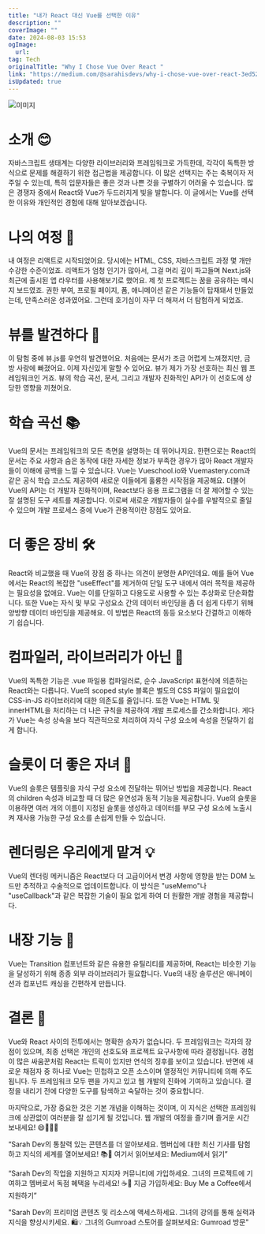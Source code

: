 ```yaml
---
title: "내가 React 대신 Vue를 선택한 이유"
description: ""
coverImage: ""
date: 2024-08-03 15:53
ogImage: 
  url: 
tag: Tech
originalTitle: "Why I Chose Vue Over React "
link: "https://medium.com/@sarahisdevs/why-i-chose-vue-over-react-3ed520bcacb8"
isUpdated: true
---
```






![이미지](/assets/img/WhyIChoseVueOverReact_0.png)

# 소개 😊

자바스크립트 생태계는 다양한 라이브러리와 프레임워크로 가득한데, 각각이 독특한 방식으로 문제를 해결하기 위한 접근법을 제공합니다. 이 많은 선택지는 주는 축복이자 저주일 수 있는데, 특히 입문자들은 좋은 것과 나쁜 것을 구별하기 어려울 수 있습니다. 많은 경쟁자 중에서 React와 Vue가 두드러지게 빛을 발합니다. 이 글에서는 Vue를 선택한 이유와 개인적인 경험에 대해 알아보겠습니다.

# 나의 여정 🚀

<div class="content-ad"></div>

내 여정은 리액트로 시작되었어요. 당시에는 HTML, CSS, 자바스크립트 과정 몇 개만 수강한 수준이었죠. 리액트가 엄청 인기가 많아서, 그걸 머리 깊이 파고들며 Next.js와 최근에 출시된 앱 라우터를 사용해보기로 했어요. 제 첫 프로젝트는 꿈을 공유하는 메시지 보드였죠. 권한 부여, 프로필 페이지, 폼, 애니메이션 같은 기능들이 탑재돼서 만들었는데, 만족스러운 성과였어요. 그런데 호기심이 자꾸 더 해져서 더 탐험하게 되었죠.

# 뷰를 발견하다 🌟

이 탐험 중에 뷰.js를 우연히 발견했어요. 처음에는 문서가 조금 어렵게 느껴졌지만, 금방 사랑에 빠졌어요. 이제 자신있게 말할 수 있어요. 뷰가 제가 가장 선호하는 최신 웹 프레임워크인 거죠. 뷰의 학습 곡선, 문서, 그리고 개발자 친화적인 API가 이 선호도에 상당한 영향을 끼쳤어요.

# 학습 곡선 📚

<div class="content-ad"></div>

Vue의 문서는 프레임워크의 모든 측면을 설명하는 데 뛰어나지요. 한편으로는 React의 문서는 주요 사항과 숨은 동작에 대한 자세한 정보가 부족한 경우가 많아 React 개발자들이 이해에 공백을 느낄 수 있습니다. Vue는 Vueschool.io와 Vuemastery.com과 같은 공식 학습 코스도 제공하여 새로운 이들에게 훌륭한 시작점을 제공해요. 더불어 Vue의 API는 더 개발자 친화적이며, React보다 응용 프로그램을 더 잘 제어할 수 있는 잘 설명된 도구 세트를 제공합니다. 이로써 새로운 개발자들이 실수를 우발적으로 줄일 수 있으며 개발 프로세스 중에 Vue가 관용적이란 장점도 있어요.

# 더 좋은 장비 🛠️

React와 비교했을 때 Vue의 장점 중 하나는 의견이 분명한 API인데요. 예를 들어 Vue에서는 React의 복잡한 "useEffect"를 제거하여 단일 도구 내에서 여러 목적을 제공하는 필요성을 없애요. Vue는 이를 단일하고 다용도로 사용할 수 있는 추상화로 단순화합니다. 또한 Vue는 자식 및 부모 구성요소 간의 데이터 바인딩을 좀 더 쉽게 다루기 위해 양방향 데이터 바인딩을 제공해요. 이 방법은 React의 동등 요소보다 간결하고 이해하기 쉽습니다.

# 컴파일러, 라이브러리가 아닌 📜

<div class="content-ad"></div>

Vue의 독특한 기능은 .vue 파일용 컴파일러로, 순수 JavaScript 표현식에 의존하는 React와는 다릅니다. Vue의 scoped style 블록은 별도의 CSS 파일이 필요없이 CSS-in-JS 라이브러리에 대한 의존도를 줄입니다. 또한 Vue는 HTML 및 innerHTML을 처리하는 더 나은 규칙을 제공하여 개발 프로세스를 간소화합니다. 게다가 Vue는 속성 상속을 보다 직관적으로 처리하여 자식 구성 요소에 속성을 전달하기 쉽게 합니다.

# 슬롯이 더 좋은 자녀 🎰

Vue의 슬롯은 템플릿을 자식 구성 요소에 전달하는 뛰어난 방법을 제공합니다. React의 children 속성과 비교할 때 더 많은 유연성과 동적 기능을 제공합니다. Vue의 슬롯을 이용하면 여러 개의 이름이 지정된 슬롯을 생성하고 데이터를 부모 구성 요소에 노출시켜 재사용 가능한 구성 요소를 손쉽게 만들 수 있습니다.

# 렌더링은 우리에게 맡겨 💡

<div class="content-ad"></div>

Vue의 렌더링 메커니즘은 React보다 더 고급이어서 변경 사항에 영향을 받는 DOM 노드만 추적하고 수술적으로 업데이트합니다. 이 방식은 "useMemo"나 "useCallback"과 같은 복잡한 기술이 필요 없게 하여 더 원활한 개발 경험을 제공합니다.

# 내장 기능 🧰

Vue는 Transition 컴포넌트와 같은 유용한 유틸리티를 제공하며, React는 비슷한 기능을 달성하기 위해 종종 외부 라이브러리가 필요합니다. Vue의 내장 솔루션은 애니메이션과 컴포넌트 캐싱을 간편하게 만듭니다.

# 결론 🎉

<div class="content-ad"></div>

Vue와 React 사이의 전투에서는 명확한 승자가 없습니다. 두 프레임워크는 각자의 장점이 있으며, 최종 선택은 개인의 선호도와 프로젝트 요구사항에 따라 결정됩니다. 경험이 많은 싸움꾼처럼 React는 트릭이 있지만 연식의 징후를 보이고 있습니다. 반면에 새로운 채점자 중 하나로 Vue는 민첩하고 오픈 소스이며 열정적인 커뮤니티에 의해 주도됩니다. 두 프레임워크 모두 팬을 가지고 있고 웹 개발의 진화에 기여하고 있습니다. 결정을 내리기 전에 다양한 도구를 탐색하고 숙달하는 것이 중요합니다.

마지막으로, 가장 중요한 것은 기본 개념을 이해하는 것이며, 이 지식은 선택한 프레임워크에 상관없이 여러분을 잘 섬기게 될 것입니다. 웹 개발의 여정을 즐기며 즐거운 시간 보내세요! 😄👨‍💻🚀

“Sarah Dev의 통찰력 있는 콘텐츠를 더 알아보세요. 멤버십에 대한 최신 기사를 탐험하고 지식의 세계를 열어보세요! 📚🚀 여기서 읽어보세요: Medium에서 읽기”

“Sarah Dev의 작업을 지원하고 지지자 커뮤니티에 가입하세요. 그녀의 프로젝트에 기여하고 멤버로서 독점 혜택을 누리세요! ☕💼 지금 가입하세요: Buy Me a Coffee에서 지원하기”

<div class="content-ad"></div>

"Sarah Dev의 프리미엄 콘텐츠 및 리소스에 액세스하세요. 그녀의 강의를 통해 실력과 지식을 향상시키세요. 🛍️💡 그녀의 Gumroad 스토어를 살펴보세요: Gumroad 방문"
